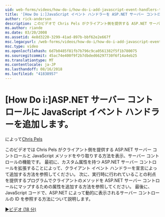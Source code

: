 ```yaml
---
uid: web-forms/videos/how-do-i/how-do-i-add-javascript-event-handlers-to-aspnet-server-controls
title: '[How Do i:]JavaScript イベント ハンドラーを ASP.NET サーバー コントロールに追加します |。Microsoft Docs'
author: rick-anderson
description: このビデオで Chris Pels がクライアント側を提供する ASP.NET サーバー コントロールと JavaScript メソッドをやり取りする方法を紹介サーバー contr. 機能.
ms.author: riande
ms.date: 03/20/2008
ms.assetid: 4e8d3220-3299-41ad-897b-bbf62e2e667f
msc.legacyurl: /web-forms/videos/how-do-i/how-do-i-add-javascript-event-handlers-to-aspnet-server-controls
msc.type: video
ms.openlocfilehash: 6d7b0485f81fb7b796c9ca0561382f5f1b780075
ms.sourcegitcommit: 45ac74e400f9f2b7dbded66297730f6f14a4eb25
ms.translationtype: MT
ms.contentlocale: ja-JP
ms.lasthandoff: 08/16/2018
ms.locfileid: "41838957"
---
```

<a name="how-do-i-add-javascript-event-handlers-to-aspnet-server-controls"></a>[How Do i:]ASP.NET サーバー コントロールに JavaScript イベント ハンドラーを追加します。
====================
によって[Chris Pels](https://twitter.com/chrispels)

このビデオでは Chris Pels がクライアント側を提供する ASP.NET サーバー コントロールと JavaScript メソッドをやり取りする方法を表示、サーバー コントロールの機能です。 最初に、カスタム属性を持つ ASP.NET サーバー コントロールを拡張することによって、クライアント イベント ハンドラーを宣言によって追加する方法を参照してください。 次に、実行時に行われていることの利点を提供するプログラムでクライアントのメソッドを ASP.NET サーバー コントロールにマップするための属性を追加する方法を参照してください。 最後に、JavaScript コードで、ASP.NET によって動的に表示されるサーバー コントロールの ID を参照する方法について説明します。

[&#9654;ビデオ (18 分)](https://channel9.msdn.com/Blogs/ASP-NET-Site-Videos/how-do-i-add-javascript-event-handlers-to-aspnet-server-controls)
